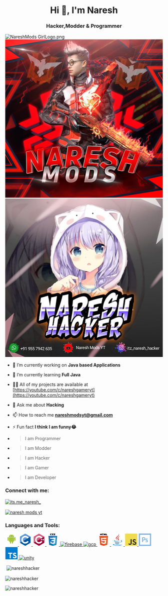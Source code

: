 <h1 align="center">Hi 👋, I'm Naresh</h1>

<h3 align="center">Hacker,Modder & Programmer</h3>


![NareshMods GirlLogo.png](https://user-images.githubusercontent.com/104439090/171969534-8e05c45e-455b-4742-a210-c21b4f754d4f.png)
![NareshMods BoyLogo.png](https://github.com/NareshHacker/NareshHacker/blob/main/NARESH%20MODS.png)
![NareshMods Hacker.png](https://github.com/NareshHacker/NareshHacker/blob/main/NareshHacker.png)
- 🔭 I’m currently working on **Java based Applications**

- 🌱 I’m currently learning **Full Java**

- 👨‍💻 All of my projects are available at [https://youtube.com/c/nareshgameryt](https://youtube.com/c/nareshgameryt)

- 💬 Ask me about **Hacking**

- 📫 How to reach me **nareshmodsyt@gmail.com**

- ⚡ Fun fact **I think I am funny😂**

- >I am Programmer 

- >I am Modder

- >I am Hacker

- >I am Gamer

- >I am Developer

<h3 align="left">Connect with me:</h3>

<p align="left">

<a href="https://instagram.com/its.me_naresh_" target="blank"><img align="center" src="https://raw.githubusercontent.com/rahuldkjain/github-profile-readme-generator/master/src/images/icons/Social/instagram.svg" alt="its.me_naresh_" height="30" width="40" /></a>

<a href="https://www.youtube.com/c/naresh mods yt" target="blank"><img align="center" src="https://raw.githubusercontent.com/rahuldkjain/github-profile-readme-generator/master/src/images/icons/Social/youtube.svg" alt="naresh mods yt" height="30" width="40" /></a>

</p>

<h3 align="left">Languages and Tools:</h3>

<p align="left"> <a href="https://developer.android.com" target="_blank" rel="noreferrer"> <img src="https://raw.githubusercontent.com/devicons/devicon/master/icons/android/android-original-wordmark.svg" alt="android" width="40" height="40"/> </a> <a href="https://www.cprogramming.com/" target="_blank" rel="noreferrer"> <img src="https://raw.githubusercontent.com/devicons/devicon/master/icons/c/c-original.svg" alt="c" width="40" height="40"/> </a> <a href="https://www.w3schools.com/cpp/" target="_blank" rel="noreferrer"> <img src="https://raw.githubusercontent.com/devicons/devicon/master/icons/cplusplus/cplusplus-original.svg" alt="cplusplus" width="40" height="40"/> </a> <a href="https://www.w3schools.com/css/" target="_blank" rel="noreferrer"> <img src="https://raw.githubusercontent.com/devicons/devicon/master/icons/css3/css3-original-wordmark.svg" alt="css3" width="40" height="40"/> </a> <a href="https://firebase.google.com/" target="_blank" rel="noreferrer"> <img src="https://www.vectorlogo.zone/logos/firebase/firebase-icon.svg" alt="firebase" width="40" height="40"/> </a> <a href="https://cloud.google.com" target="_blank" rel="noreferrer"> <img src="https://www.vectorlogo.zone/logos/google_cloud/google_cloud-icon.svg" alt="gcp" width="40" height="40"/> </a> <a href="https://www.w3.org/html/" target="_blank" rel="noreferrer"> <img src="https://raw.githubusercontent.com/devicons/devicon/master/icons/html5/html5-original-wordmark.svg" alt="html5" width="40" height="40"/> </a> <a href="https://www.java.com" target="_blank" rel="noreferrer"> <img src="https://raw.githubusercontent.com/devicons/devicon/master/icons/java/java-original.svg" alt="java" width="40" height="40"/> </a> <a href="https://developer.mozilla.org/en-US/docs/Web/JavaScript" target="_blank" rel="noreferrer"> <img src="https://raw.githubusercontent.com/devicons/devicon/master/icons/javascript/javascript-original.svg" alt="javascript" width="40" height="40"/> </a> <a href="https://www.photoshop.com/en" target="_blank" rel="noreferrer"> <img src="https://raw.githubusercontent.com/devicons/devicon/master/icons/photoshop/photoshop-line.svg" alt="photoshop" width="40" height="40"/> </a> <a href="https://www.typescriptlang.org/" target="_blank" rel="noreferrer"> <img src="https://raw.githubusercontent.com/devicons/devicon/master/icons/typescript/typescript-original.svg" alt="typescript" width="40" height="40"/> </a> <a href="https://unity.com/" target="_blank" rel="noreferrer"> <img src="https://www.vectorlogo.zone/logos/unity3d/unity3d-icon.svg" alt="unity" width="40" height="40"/> </a> </p>

<p>&nbsp;<img align="center" src="https://github-readme-stats.vercel.app/api?username=nareshhacker&show_icons=true&locale=en" alt="nareshhacker" /></p>

<p><img align="center" src="https://github-readme-streak-stats.herokuapp.com/?user=nareshhacker&" alt="nareshhacker" /></p>

<div align="center"><p align="left"> <img src="https://komarev.com/ghpvc/?username=nareshhacker&label=Profile%20views&color=0e75b6&style=flat" alt="nareshhacker" /> </p>

</div>








